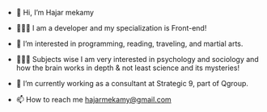 - 👋 Hi, I’m Hajar mekamy

- 👩🏻‍💻 I am a developer and my specialization is Front-end!

- 👀 I’m interested in programming, reading, traveling, and martial arts.
  
- 👩🏻‍🔬  Subjects wise I am very interested in psychology and sociology and how the brain works in depth & not least science and its mysteries!
  
- 🌱 I’m currently working as a consultant at Strategic 9, part of Qgroup.
   
- 📫 How to reach me hajarmekamy@gmail.com


<!---
hajarmekamy/hajarmekamy is a ✨ special ✨ repository because its `README.md` (this file) appears on your GitHub profile.
You can click the Preview link to take a look at your changes.
--->
